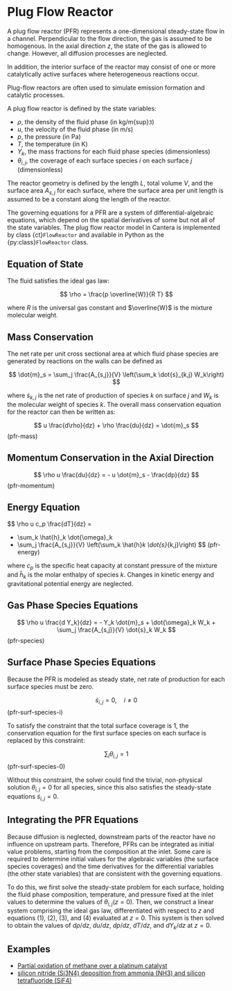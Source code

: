 ```{py:currentmodule} cantera
```

# Plug Flow Reactor

A plug flow reactor (PFR) represents a one-dimensional steady-state flow in a channel.
Perpendicular to the flow direction, the gas is assumed to be homogenous.
In the axial direction $z$, the state of the gas is allowed to change. However, all
diffusion processes are neglected.

In addition, the interior surface of the reactor may consist of one or more
catalytically active surfaces where heterogeneous reactions occur.

Plug-flow reactors are often used to simulate emission formation and catalytic
processes.

A plug flow reactor is defined by the state variables:

- $\rho$, the density of the fluid phase (in kg/m{sup}`3`)
- $u$, the velocity of the fluid phase (in m/s)
- $p$, the pressure (in Pa)
- $T$, the temperature (in K)
- $Y_k$, the mass fractions for each fluid phase species (dimensionless)
- $\theta_{i,j}$, the coverage of each surface species $i$ on each surface
  $j$ (dimensionless)

The reactor geometry is defined by the length $L$, total volume $V$, and the surface
area $A_{s,j}$ for each surface, where the surface area per unit length is assumed to be
a constant along the length of the reactor.

The governing equations for a PFR are a system of differential-algebraic equations,
which depend on the spatial derivatives of some but not all of the state variables. The
plug flow reactor model in Cantera is implemented by class {ct}`FlowReactor` and
available in Python as the {py:class}`FlowReactor` class.

## Equation of State

The fluid satisfies the ideal gas law:

$$
\rho = \frac{p \overline{W}}{R T}
$$

where $R$ is the universal gas constant and $\overline{W}$ is the mixture molecular
weight.

## Mass Conservation

The net rate per unit cross sectional area at which fluid phase species are generated by
reactions on the walls can be defined as

$$  \dot{m}_s = \sum_j \frac{A_{s,j}}{V} \left(\sum_k \dot{s}_{k,j} W_k\right)  $$

where $\dot{s}_{k,j}$ is the net rate of production of species $k$ on surface $j$ and
$W_k$ is the molecular weight of species $k$. The overall mass conservation equation for
the reactor can then be written as:

$$
u \frac{d\rho}{dz} + \rho \frac{du}{dz} = \dot{m}_s
$$ (pfr-mass)

## Momentum Conservation in the Axial Direction

$$
\rho u \frac{du}{dz} = - u \dot{m}_s - \frac{dp}{dz}
$$ (pfr-momentum)

## Energy Equation

$$
\rho u c_p \frac{dT}{dz} =
   - \sum_k \hat{h}_k \dot{\omega}_k
   - \sum_j \frac{A_{s,j}}{V} \left(\sum_k \hat{h}_k \dot{s}_{k,j}\right)
$$ (pfr-energy)

where $c_p$ is the specific heat capacity at constant pressure of the mixture and
$\hat{h}_k$ is the molar enthalpy of species $k$. Changes in kinetic energy and
gravitational potential energy are neglected.

## Gas Phase Species Equations

$$
\rho u \frac{d Y_k}{dz} = - Y_k \dot{m}_s
                          + \dot{\omega}_k W_k + \sum_j \frac{A_{s,j}}{V} \dot{s}_k W_k
$$ (pfr-species)

## Surface Phase Species Equations

Because the PFR is modeled as steady state, net rate of production for each surface
species must be zero.

$$
\dot{s}_{i,j} = 0,\quad i \ne 0
$$ (pfr-surf-species-i)

To satisfy the constraint that the total surface coverage is 1, the conservation
equation for the first surface species on each surface is replaced by this constraint:

$$
\sum_{i} \theta_{i,j} = 1
$$ (pfr-surf-species-0)

Without this constraint, the solver could find the trivial, non-physical solution
$\theta_{i,j} = 0$ for all species, since this also satisfies the steady-state equations
$\dot{s}_{i,j} = 0$.

## Integrating the PFR Equations

Because diffusion is neglected, downstream parts of the reactor have no influence on
upstream parts. Therefore, PFRs can be integrated as initial value problems, starting
from the composition at the inlet. Some care is required to determine initial values for
the algebraic variables (the surface species coverages) and the time derivatives for the
differential variables (the other state variables) that are consistent with the
governing equations.

To do this, we first solve the steady-state problem for each surface, holding the fluid
phase composition, temperature, and pressure fixed at the inlet values to determine the
values of $\theta_{i,j}(z=0)$. Then, we construct a linear system comprising the ideal
gas law, differentiated with respect to $z$ and equations (1), (2), (3), and (4)
evaluated at $z=0$. This system is then solved to obtain the values of $d\rho/dz$,
$du/dz$, $dp/dz$, $dT/dz$, and $dY_k/dz$ at $z=0$.

## Examples

- [Partial oxidation of methane over a platinum catalyst](/examples/python/reactors/surf_pfr)
- [silicon nitride (Si3N4) deposition from ammonia (NH3) and silicon tetrafluoride
  (SiF4)](/examples/python/reactors/1D_pfr_surfchem)
